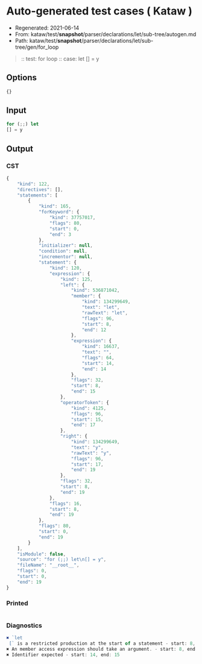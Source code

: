 # Auto-generated test cases ( Kataw )
- Regenerated: 2021-06-14
- From: kataw/test/__snapshot__/parser/declarations/let/sub-tree/autogen.md
- Path: kataw/test/__snapshot__/parser/declarations/let/sub-tree/gen/for_loop
> :: test: for loop
> :: case: let
>          [] = y
## Options

`````js
{}
`````
## Input

`````js
for (;;) let
[] = y
`````
## Output

### CST

```javascript
{
    "kind": 122,
    "directives": [],
    "statements": [
        {
            "kind": 165,
            "forKeyword": {
                "kind": 37757017,
                "flags": 80,
                "start": 0,
                "end": 3
            },
            "initializer": null,
            "condition": null,
            "incrementor": null,
            "statement": {
                "kind": 120,
                "expression": {
                    "kind": 125,
                    "left": {
                        "kind": 536871042,
                        "member": {
                            "kind": 134299649,
                            "text": "let",
                            "rawText": "let",
                            "flags": 96,
                            "start": 8,
                            "end": 12
                        },
                        "expression": {
                            "kind": 16637,
                            "text": "",
                            "flags": 64,
                            "start": 14,
                            "end": 14
                        },
                        "flags": 32,
                        "start": 8,
                        "end": 15
                    },
                    "operatorToken": {
                        "kind": 4125,
                        "flags": 96,
                        "start": 15,
                        "end": 17
                    },
                    "right": {
                        "kind": 134299649,
                        "text": "y",
                        "rawText": "y",
                        "flags": 96,
                        "start": 17,
                        "end": 19
                    },
                    "flags": 32,
                    "start": 8,
                    "end": 19
                },
                "flags": 16,
                "start": 8,
                "end": 19
            },
            "flags": 80,
            "start": 0,
            "end": 19
        }
    ],
    "isModule": false,
    "source": "for (;;) let\n[] = y",
    "fileName": "__root__",
    "flags": 0,
    "start": 0,
    "end": 19
}
```

### Printed

```javascript

```

### Diagnostics

```javascript
✖ `let 
 [` is a restricted production at the start of a statement - start: 8, end: 12
✖ An member access expression should take an argument. - start: 8, end: 15
✖ Identifier expected - start: 14, end: 15

```

